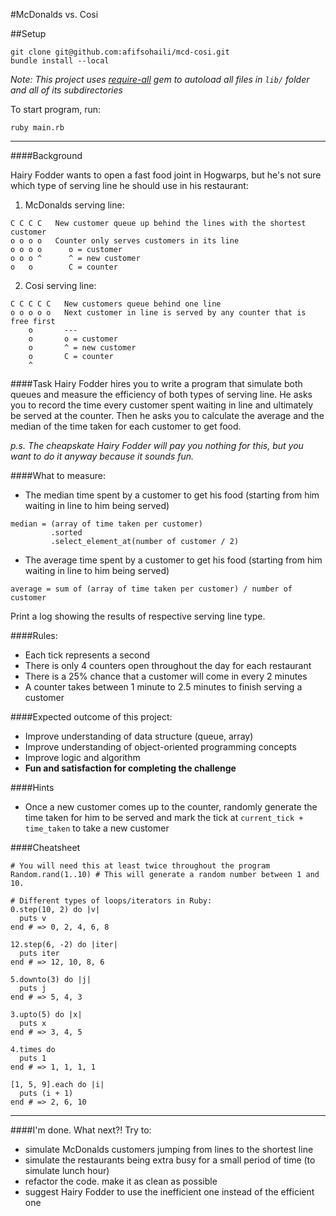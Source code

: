 #McDonalds vs. Cosi

##Setup
```
git clone git@github.com:afifsohaili/mcd-cosi.git
bundle install --local
```
*Note: This project uses [require-all](https://github.com/jarmo/require_all) gem to autoload all files in `lib/` folder and all of its subdirectories*

To start program, run:
```
ruby main.rb
```
___
####Background

Hairy Fodder wants to open a fast food joint in Hogwarps, but he's not sure which type of serving line he should use in his restaurant:

1. McDonalds serving line:
```
C C C C   New customer queue up behind the lines with the shortest customer
o o o o   Counter only serves customers in its line
o o o o      o = customer
o o o ^      ^ = new customer
o   o        C = counter
```

2. Cosi serving line:
```
C C C C C   New customers queue behind one line
o o o o o   Next customer in line is served by any counter that is free first
    o       ---
    o       o = customer
    o       ^ = new customer
    o       C = counter
    ^
```

####Task
Hairy Fodder hires you to write a program that simulate both queues and measure the efficiency of both types of serving line.
He asks you to record the time every customer spent waiting in line and ultimately be served at the counter.
Then he asks you to calculate the average and the median of the time taken for each customer to get food.

*p.s. The cheapskate Hairy Fodder will pay you nothing for this, but you want to do it anyway because it sounds fun.*

####What to measure:
- The median time spent by a customer to get his food (starting from him waiting in line to him being served)
```
median = (array of time taken per customer)
         .sorted
         .select_element_at(number of customer / 2)
```
- The average time spent by a customer to get his food (starting from him waiting in line to him being served)
```
average = sum of (array of time taken per customer) / number of customer
```
Print a log showing the results of respective serving line type.

####Rules:
- Each tick represents a second
- There is only 4 counters open throughout the day for each restaurant
- There is a 25% chance that a customer will come in every 2 minutes
- A counter takes between 1 minute to 2.5 minutes to finish serving a customer

####Expected outcome of this project:
- Improve understanding of data structure (queue, array)
- Improve understanding of object-oriented programming concepts
- Improve logic and algorithm
- **Fun and satisfaction for completing the challenge**

####Hints
- Once a new customer comes up to the counter, randomly generate the time taken for him to be served and mark the tick at `current_tick + time_taken` to take a new customer

####Cheatsheet
```
# You will need this at least twice throughout the program
Random.rand(1..10) # This will generate a random number between 1 and 10.

# Different types of loops/iterators in Ruby:
0.step(10, 2) do |v|
  puts v
end # => 0, 2, 4, 6, 8

12.step(6, -2) do |iter|
  puts iter
end # => 12, 10, 8, 6

5.downto(3) do |j|
  puts j
end # => 5, 4, 3

3.upto(5) do |x|
  puts x
end # => 3, 4, 5

4.times do
  puts 1
end # => 1, 1, 1, 1

[1, 5, 9].each do |i|
  puts (i + 1)
end # => 2, 6, 10
```

___

####I'm done. What next?!
Try to:
- simulate McDonalds customers jumping from lines to the shortest line
- simulate the restaurants being extra busy for a small period of time (to simulate lunch hour)
- refactor the code. make it as clean as possible
- suggest Hairy Fodder to use the inefficient one instead of the efficient one
